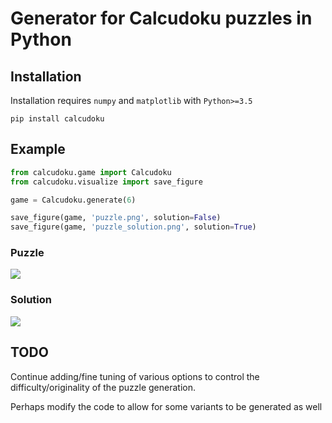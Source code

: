 # Generator for Calcudoku puzzles in Python

## Installation
Installation requires `numpy` and `matplotlib` with `Python>=3.5` 
```
pip install calcudoku
```

## Example


```python
from calcudoku.game import Calcudoku
from calcudoku.visualize import save_figure

game = Calcudoku.generate(6)

save_figure(game, 'puzzle.png', solution=False)
save_figure(game, 'puzzle_solution.png', solution=True)
```
### Puzzle
![](readme_examples/puzzle.png)

### Solution
![](readme_examples/puzzle_solution.png)

## TODO
Continue adding/fine tuning of various options to control the 
difficulty/originality of the puzzle generation.

Perhaps modify the code to allow for some variants to be generated as well